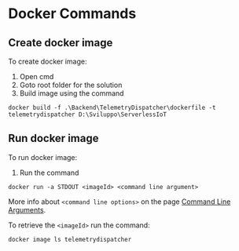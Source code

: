 ﻿# Docker Commands

## Create docker image

To create docker image:

1. Open cmd 
2. Goto root folder for the solution
3. Build image using the command

`docker build -f .\Backend\TelemetryDispatcher\dockerfile -t telemetrydispatcher D:\Sviluppo\ServerlessIoT`


## Run docker image

To run docker image:

1. Run the command

`docker run -a STDOUT <imageId> <command line argument>`

More info about `<command line options>` on the page [Command Line Arguments](CommandLineArguments.md).

To retrieve the `<imageId>` run the command:

`docker image ls telemetrydispatcher`